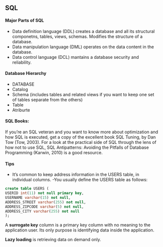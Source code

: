 ## SQL

#### Major Parts of SQL
- Data definition language (DDL) creates a database and all its structural componetns, tables, views, schemas. Modifies the structure of a database.
- Data manipulation language (DML) operates on the data content in the database.
- Data control language (DCL) mantains a database security and reliability.

#### Database Hierarchy
- DATABASE
- Catalog
- Schema (includes tables and related views if you want to keep one set of tables separate from the others)
- Table
- Atriburte

#### SQL Books:
If you’re an SQL veteran and you want to know more about optimization and how SQL is executed, get a copy of the excellent book SQL Tuning, by Dan Tow (Tow,
2003). For a look at the practical side of SQL through the lens of how not to use SQL, SQL Antipatterns: Avoiding the Pitfalls of Database Programming (Karwin, 2010) is a good
resource.

#### Tips
- It’s common to keep address information in the USERS table, in individual columns.
-You usually define the USERS table as follows:
```sql
create table USERS (
USERID int(11) not null primary key,
USERNAME varchar(15) not null,
ADDRESS_STREET varchar(255) not null,
ADDRESS_ZIPCODE varchar(5) not null,
ADDRESS_CITY varchar(255) not null
);
```

A **surrogate key** column is a primary key column with no meaning to the application user. Its only purpose is identifying data inside the application.

**Lazy loading** is retrieving data on demand only.
